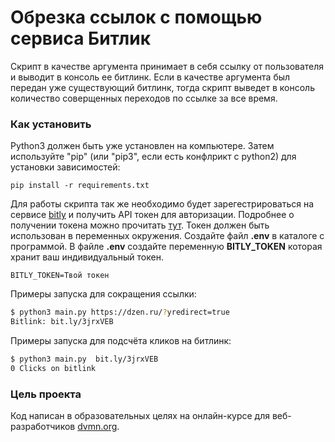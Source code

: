 # Обрезка ссылок с помощью сервиса Битлик

Скрипт в качестве аргумента принимает в себя ссылку от пользователя и выводит в консоль ее битлинк.
Если в качестве аргумента был передан уже существующий битлинк, тогда скрипт выведет в консоль количество соверщенных
переходов по ссылке за все время.

### Как установить

Python3 должен быть уже установлен на компьютере.
Затем используйте "pip" (или "pip3", если есть конфлрикт с python2) для установки зависимостей:

`pip install -r requirements.txt`

Для работы скрипта так же необходимо будет зарегестрироваться на сервисе [bitly](https://bitly.com) и получить API токен для
авторизации. Подробнее о получении токена можно прочитать [тут](https://dev.bitly.com).
Токен должен быть использован в переменных окружения. Создайте файл **.env** в каталоге с программой.
В файле **.env** создайте переменную **BITLY_TOKEN** которая хранит ваш индивидуальный токен.

`BITLY_TOKEN=Твой токен`

Примеры запуска для сокращения ссылки:
```bash
$ python3 main.py https://dzen.ru/?yredirect=true
Bitlink: bit.ly/3jrxVEB
```
Примеры запуска для подсчёта кликов на битлинк:
```bash
$ python3 main.py  bit.ly/3jrxVEB
0 Clicks on bitlink
```

### Цель проекта

Код написан в образовательных целях на онлайн-курсе для веб-разработчиков [dvmn.org](https://dvmn.org/).  